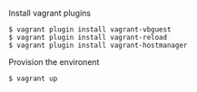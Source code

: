 
Install vagrant plugins

```console
$ vagrant plugin install vagrant-vbguest
$ vagrant plugin install vagrant-reload
$ vagrant plugin install vagrant-hostmanager
```

Provision the environent

```console
$ vagrant up
```